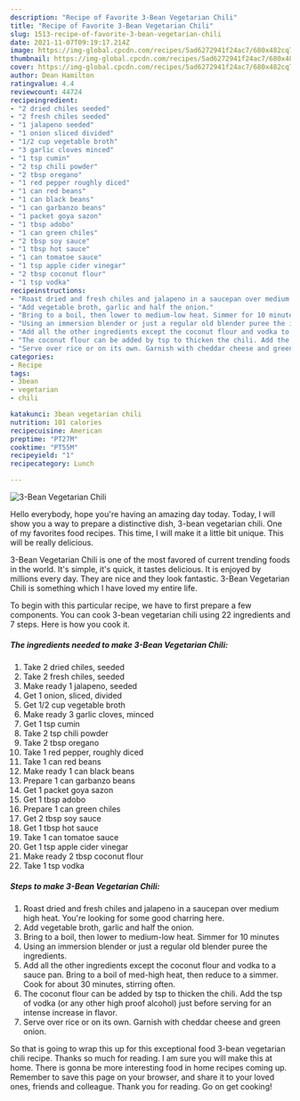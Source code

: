 ```yaml
---
description: "Recipe of Favorite 3-Bean Vegetarian Chili"
title: "Recipe of Favorite 3-Bean Vegetarian Chili"
slug: 1513-recipe-of-favorite-3-bean-vegetarian-chili
date: 2021-11-07T09:19:17.214Z
image: https://img-global.cpcdn.com/recipes/5ad6272941f24ac7/680x482cq70/3-bean-vegetarian-chili-recipe-main-photo.jpg
thumbnail: https://img-global.cpcdn.com/recipes/5ad6272941f24ac7/680x482cq70/3-bean-vegetarian-chili-recipe-main-photo.jpg
cover: https://img-global.cpcdn.com/recipes/5ad6272941f24ac7/680x482cq70/3-bean-vegetarian-chili-recipe-main-photo.jpg
author: Dean Hamilton
ratingvalue: 4.4
reviewcount: 44724
recipeingredient:
- "2 dried chiles seeded"
- "2 fresh chiles seeded"
- "1 jalapeno seeded"
- "1 onion sliced divided"
- "1/2 cup vegetable broth"
- "3 garlic cloves minced"
- "1 tsp cumin"
- "2 tsp chili powder"
- "2 tbsp oregano"
- "1 red pepper roughly diced"
- "1 can red beans"
- "1 can black beans"
- "1 can garbanzo beans"
- "1 packet goya sazon"
- "1 tbsp adobo"
- "1 can green chiles"
- "2 tbsp soy sauce"
- "1 tbsp hot sauce"
- "1 can tomatoe sauce"
- "1 tsp apple cider vinegar"
- "2 tbsp coconut flour"
- "1 tsp vodka"
recipeinstructions:
- "Roast dried and fresh chiles and jalapeno in a saucepan over medium high heat. You&#39;re looking for some good charring here."
- "Add vegetable broth, garlic and half the onion."
- "Bring to a boil, then lower to medium-low heat. Simmer for 10 minutes"
- "Using an immersion blender or just a regular old blender puree the ingredients."
- "Add all the other ingredients except the coconut flour and vodka to a sauce pan. Bring to a boil of med-high heat, then reduce to a simmer. Cook for about 30 minutes, stirring often."
- "The coconut flour can be added by tsp to thicken the chili. Add the tsp of vodka (or any other high proof alcohol) just before serving for an intense increase in flavor."
- "Serve over rice or on its own. Garnish with cheddar cheese and green onion."
categories:
- Recipe
tags:
- 3bean
- vegetarian
- chili

katakunci: 3bean vegetarian chili 
nutrition: 101 calories
recipecuisine: American
preptime: "PT27M"
cooktime: "PT55M"
recipeyield: "1"
recipecategory: Lunch

---
```



![3-Bean Vegetarian Chili](https://img-global.cpcdn.com/recipes/5ad6272941f24ac7/680x482cq70/3-bean-vegetarian-chili-recipe-main-photo.jpg)

Hello everybody, hope you're having an amazing day today. Today, I will show you a way to prepare a distinctive dish, 3-bean vegetarian chili. One of my favorites food recipes. This time, I will make it a little bit unique. This will be really delicious.

3-Bean Vegetarian Chili is one of the most favored of current trending foods in the world. It's simple, it's quick, it tastes delicious. It is enjoyed by millions every day. They are nice and they look fantastic. 3-Bean Vegetarian Chili is something which I have loved my entire life.




To begin with this particular recipe, we have to first prepare a few components. You can cook 3-bean vegetarian chili using 22 ingredients and 7 steps. Here is how you cook it.

<!--inarticleads1-->

##### The ingredients needed to make 3-Bean Vegetarian Chili:

1. Take 2 dried chiles, seeded
1. Take 2 fresh chiles, seeded
1. Make ready 1 jalapeno, seeded
1. Get 1 onion, sliced, divided
1. Get 1/2 cup vegetable broth
1. Make ready 3 garlic cloves, minced
1. Get 1 tsp cumin
1. Take 2 tsp chili powder
1. Take 2 tbsp oregano
1. Take 1 red pepper, roughly diced
1. Take 1 can red beans
1. Make ready 1 can black beans
1. Prepare 1 can garbanzo beans
1. Get 1 packet goya sazon
1. Get 1 tbsp adobo
1. Prepare 1 can green chiles
1. Get 2 tbsp soy sauce
1. Get 1 tbsp hot sauce
1. Take 1 can tomatoe sauce
1. Get 1 tsp apple cider vinegar
1. Make ready 2 tbsp coconut flour
1. Take 1 tsp vodka




<!--inarticleads2-->

##### Steps to make 3-Bean Vegetarian Chili:

1. Roast dried and fresh chiles and jalapeno in a saucepan over medium high heat. You&#39;re looking for some good charring here.
1. Add vegetable broth, garlic and half the onion.
1. Bring to a boil, then lower to medium-low heat. Simmer for 10 minutes
1. Using an immersion blender or just a regular old blender puree the ingredients.
1. Add all the other ingredients except the coconut flour and vodka to a sauce pan. Bring to a boil of med-high heat, then reduce to a simmer. Cook for about 30 minutes, stirring often.
1. The coconut flour can be added by tsp to thicken the chili. Add the tsp of vodka (or any other high proof alcohol) just before serving for an intense increase in flavor.
1. Serve over rice or on its own. Garnish with cheddar cheese and green onion.




So that is going to wrap this up for this exceptional food 3-bean vegetarian chili recipe. Thanks so much for reading. I am sure you will make this at home. There is gonna be more interesting food in home recipes coming up. Remember to save this page on your browser, and share it to your loved ones, friends and colleague. Thank you for reading. Go on get cooking!
